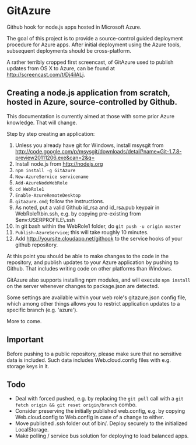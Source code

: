 # GitAzure #

Github hook for node.js apps hosted in Microsoft Azure.

The goal of this project is to provide a source-control guided deployment procedure for Azure apps. After initial deployment using the Azure tools, subsequent deployments should be cross-platform.

A rather terribly cropped first screencast, of GitAzure used to publish updates from OS X to Azure, can be found at http://screencast.com/t/Dj4ilALj.

## Creating a node.js application from scratch, hosted in Azure, source-controlled by Github. ##

This documentation is currently aimed at those with some prior Azure knowledge. That will change.

Step by step creating an application:

  1. Unless you already have git for Windows, install msysgit from http://code.google.com/p/msysgit/downloads/detail?name=Git-1.7.8-preview20111206.exe&can=2&q=
  2. Install node.js from http://nodejs.org
  3. `npm install -g GitAzure`
  4. `New-AzureService servicename`
  5. `Add-AzureNodeWebRole`
  6. `cd WebRole1`
  7. `Enable-AzureRemoteDesktop`
  8. `gitazure.cmd`; follow the instructions.
  9. As noted, put a valid Github id_rsa and id_rsa.pub keypair in WebRole1\bin\.ssh, e.g. by copying pre-existing from $env:USERPROFILE\\.ssh
  10. In git bash within the WebRole1 folder, do `git push -u origin master`
  11. `Publish-AzureService`; this will take roughly 10 minutes.
  12. Add http://yoursite.cloudapp.net/githook to the service hooks of your github repository.

At this point you should be able to make changes to the code in the repository, and publish updates to your Azure application by pushing to Github. That includes writing code on other platforms than Windows.

GitAzure also supports installing npm modules, and will execute `npm install` on the server whenever changes to package.json are detected.

Some settings are available within your web role's gitazure.json config file, which among other things allows you to restrict application updates to a specific branch (e.g. 'azure').

More to come.

## Important ##

Before pushing to a public repository, please make sure that no sensitive data is included. Such data includes Web.cloud.config files with e.g. storage keys in it.

## Todo ##

* Deal with forced pushed, e.g. by replacing the `git pull` call with a `git fetch origin && git reset origin/branch` combo.
* Consider preserving the initially published web.config, e.g. by copying Web.cloud.config to Web.config in case of a change to either.
* Move published .ssh folder out of bin/. Deploy securely to the initialized LocalStorage.
* Make polling / service bus solution for deploying to load balanced apps.